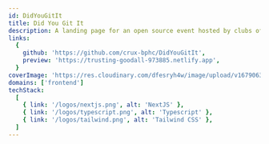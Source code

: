 ```yaml
---
id: DidYouGitIt
title: Did You Git It
description: A landing page for an open source event hosted by clubs of BITS Pilani, Hyderabad Campus. This static website was built with NextJS and TailwindCSS
links:
  {
    github: 'https://github.com/crux-bphc/DidYouGitIt',
    preview: 'https://trusting-goodall-973885.netlify.app',
  }
coverImage: 'https://res.cloudinary.com/dfesryh4w/image/upload/v1679063502/portfolio/projects/did-you-git-it.6dff35c9_mfkwqv.webp'
domains: ['frontend']
techStack:
  [
    { link: '/logos/nextjs.png', alt: 'NextJS' },
    { link: '/logos/typescript.png', alt: 'Typescript' },
    { link: '/logos/tailwind.png', alt: 'Tailwind CSS' },
  ]
---
```

